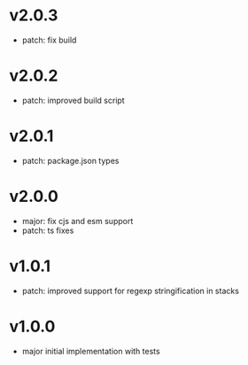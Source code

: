 # v2.0.3

- patch: fix build

# v2.0.2

- patch: improved build script

# v2.0.1

- patch: package.json types

# v2.0.0

- major: fix cjs and esm support
- patch: ts fixes

# v1.0.1

- patch: improved support for regexp stringification in stacks

# v1.0.0

- major initial implementation with tests
